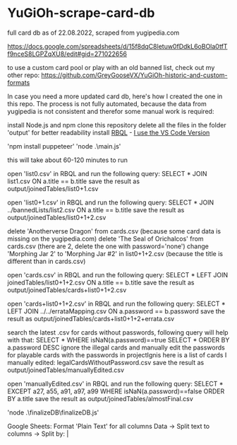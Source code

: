 # YuGiOh-scrape-card-db

full card db as of 22.08.2022, scraped from yugipedia.com

https://docs.google.com/spreadsheets/d/15f8dqC8letuw0fDdkL6oBOla0tfTf9nceS8LGPZqXU8/edit#gid=271022656

to use a custom card pool or play with an old banned list, check out my other repo:
https://github.com/GreyGooseVX/YuGiOh-historic-and-custom-formats

In case you need a more updated card db, here's how I created the one in this repo.
The process is not fully automated, because the data from yugipedia is not consistent and therefor some manual work is required:

install Node.js and npm
clone this repository
delete all the files in the folder 'output' for better readability
install [RBQL](https://rbql.org/) - [I use the VS Code Version](https://marketplace.visualstudio.com/items?itemName=mechatroner.rainbow-csv) 

'npm install puppeteer'
'node .\main.js'

this will take about 60-120 minutes to run

open 'list0.csv' in RBQL and run the following query:
SELECT * JOIN list1.csv ON a.title == b.title
save the result as output/joinedTables/list0+1.csv

open 'list0+1.csv' in RBQL and run the following query:
SELECT * JOIN ../bannedLists/list2.csv ON a.title == b.title
save the result as output/joinedTables/list0+1+2.csv

delete 'Anotherverse Dragon' from cards.csv (because some card data is missing on the yugipedia.com)
delete 'The Seal of Orichalcos' from cards.csv (there are 2, delete the one with password='none')
change 'Morphing Jar 2' to 'Morphing Jar #2' in list0+1+2.csv (because the title is different than in cards.csv)

open 'cards.csv' in RBQL and run the following query:
SELECT * LEFT JOIN joinedTables/list0+1+2.csv ON a.title == b.title
save the result as output/joinedTables/cards+list0+1+2.csv

open 'cards+list0+1+2.csv' in RBQL and run the following query:
SELECT * LEFT JOIN ../../errataMapping.csv ON a.password == b.password
save the result as output/joinedTables/cards+list0+1+2+errata.csv

search the latest .csv for cards without passwords, following query will help with that:
SELECT * WHERE isNaN(a.password)==true
SELECT * ORDER BY a.password DESC
ignore the illegal cards and manually edit the passwords for playable cards with the passwords in projectIgnis
here is a list of cards I manually edited: legalCardsWithoutPassword.csv
save the result as output/joinedTables/manuallyEdited.csv

open 'manuallyEdited.csv' in RBQL and run the following query:
SELECT * EXCEPT a27, a55, a91, a97, a99 WHERE isNaN(a.password)==false ORDER BY a.title
save the result as output/joinedTables/almostFinal.csv

'node .\finalizeDB\finalizeDB.js'

Google Sheets:
Format 'Plain Text' for all columns
Data -> Split text to columns -> Split by: |